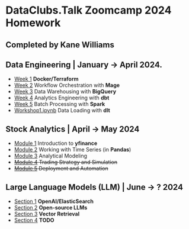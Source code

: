 # DataClubs.Talk Zoomcamp 2024 Homework
## Completed by Kane Williams

## Data Engineering | January -> April 2024.

- [Week 1](Data%20Engineering/Week1.md) **Docker/Terraform**
- [Week 2](Data%20Engineering/Week2.md) Workflow Orchestration with **Mage**
- [Week 3](Data%20Engineering/Week3.md) Data Warehousing with **BigQuery**
- [Week 4](Data%20Engineering/Week4.md) Analytics Engineering with **dbt**
- [Week 5](Data%20Engineering/Week5.md) Batch Processing with **Spark**
- [Workshop1.ipynb](Data%20Engineering/Workshop1.ipynb) Data Loading with **dlt**

## Stock Analytics | April -> May 2024

- [Module 1](Stock%20Market%20Analytics/Module01_HW.ipynb) Introduction to **yfinance**
- [Module 2](Stock%20Market%20Analytics/Module02_HW.ipynb) Working with Time Series (in **Pandas**)
- [Module 3](Stock%20Market%20Analytics/Module03_HW.ipynb) Analytical Modeling
- ~~[Module 4](Stock%20Market%20Analytics/Module04_HW.ipynb) Trading Strategy and Simulation~~
- ~~[Module 5](Stock%20Market%20Analytics/Module05_HW.ipynb) Deployment and Automation~~

## Large Language Models (LLM) | June -> ? 2024

- [Section 1](LLM/Section%201/Section1.md) **OpenAI/ElasticSearch**
- [Section 2](LLM/Section%202/Section2.md) **Open-source LLMs**
- [Section 3](LLM/Section%202/Section3.md) **Vector Retrieval**
- [Section 4](LLM/Section%202/Section4.md) **TODO**